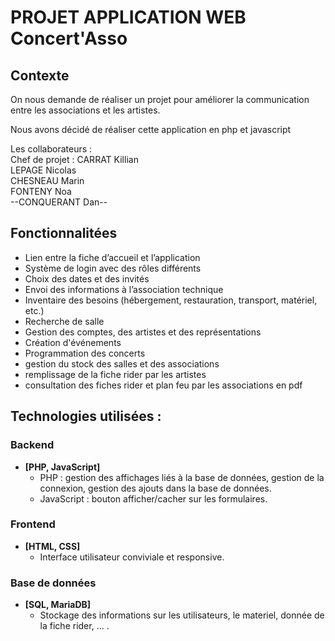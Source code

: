 # PROJET APPLICATION WEB Concert'Asso

## Contexte
On nous demande de réaliser un projet pour améliorer la communication entre les associations et les artistes.

Nous avons décidé de réaliser cette application en php et javascript

Les collaborateurs :  
Chef de projet : CARRAT Killian  
LEPAGE Nicolas  
CHESNEAU Marin  
FONTENY Noa  
--CONQUERANT Dan--  

## Fonctionnalitées

- Lien entre la fiche d’accueil et l’application
- Système de login avec des rôles différents
- Choix des dates et des invités
- Envoi des informations à l’association technique
- Inventaire des besoins (hébergement, restauration, transport, matériel, etc.)
- Recherche de salle
- Gestion des comptes, des artistes et des représentations
- Création d'événements
- Programmation des concerts
- gestion du stock des salles et des associations
- remplissage de la fiche rider par les artistes
- consultation des fiches rider et plan feu par les associations en pdf

## Technologies utilisées :

### Backend
- **[PHP, JavaScript]**
  - PHP : gestion des affichages liés à la base de données, gestion de la connexion, gestion des ajouts dans la base de données.
  - JavaScript : bouton afficher/cacher sur les formulaires.

### Frontend
- **[HTML, CSS]**
  - Interface utilisateur conviviale et responsive.

### Base de données
- **[SQL, MariaDB]**
  - Stockage des informations sur les utilisateurs, le materiel, donnée de la fiche rider, ... .
